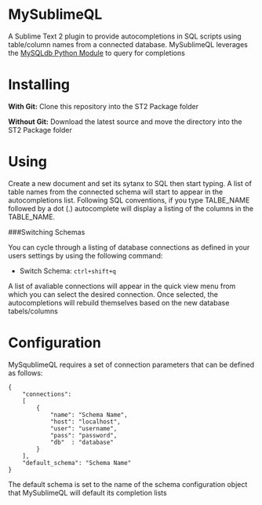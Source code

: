 MySublimeQL
===========

A Sublime Text 2 plugin to provide autocompletions in SQL scripts using table/column names from a connected database. MySublimeQL leverages the [MySQLdb Python Module](https://github.com/farcepest/MySQLdb1) to query for completions

Installing
==========

**With Git:** Clone this repository into the ST2 Package folder

**Without Git:** Download the latest source and move the directory into the ST2 Package folder

Using
=====

Create a new document and set its sytanx to SQL then start typing. A list of table names from the connected schema will start to appear in the autocompletions list. Following SQL conventions, if you type TALBE_NAME followed by a dot (.) autocomplete will display a listing of the columns in the TABLE_NAME.

###Switching Schemas

You can cycle through a listing of database connections as defined in your users settings by using the following command:

* Switch Schema: `ctrl+shift+q`

A list of avaliable connections will appear in the quick view menu from which you can select the desired connection. Once selected, the autocompletions will rebuild themselves based on the new database tabels/columns

Configuration
=============

MySqublimeQL requires a set of connection parameters that can be defined as follows:

	{
		"connections":
		[
			{
				"name": "Schema Name",
				"host": "localhost",
				"user": "username",
				"pass": "password",
				"db"  : "database"
			}
		],
		"default_schema": "Schema Name"
	}

The default schema is set to the name of the schema configuration object that MySublimeQL will default its completion lists
